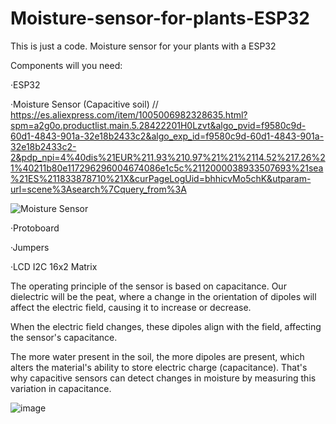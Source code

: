 # Moisture-sensor-for-plants-ESP32
This is just a code. Moisture sensor for your plants with a ESP32

Components will you need:

·ESP32

·Moisture Sensor (Capacitive soil) // https://es.aliexpress.com/item/1005006982328635.html?spm=a2g0o.productlist.main.5.28422201H0Lzvt&algo_pvid=f9580c9d-60d1-4843-901a-32e18b2433c2&algo_exp_id=f9580c9d-60d1-4843-901a-32e18b2433c2-2&pdp_npi=4%40dis%21EUR%211.93%210.97%21%21%2114.52%217.26%21%40211b80e117296296004674086e1c5c%2112000038933507693%21sea%21ES%211833878710%21X&curPageLogUid=bhhicvMo5chK&utparam-url=scene%3Asearch%7Cquery_from%3A

![Moisture Sensor](https://github.com/user-attachments/assets/9078bf66-e1db-4173-9cff-1ba57c7d60c9)

·Protoboard

·Jumpers

·LCD I2C 16x2 Matrix 

The operating principle of the sensor is based on capacitance. Our dielectric will be the peat, where a change in the orientation of dipoles will affect the electric field, causing it to increase or decrease.

When the electric field changes, these dipoles align with the field, affecting the sensor's capacitance.

The more water present in the soil, the more dipoles are present, which alters the material's ability to store electric charge (capacitance). That's why capacitive sensors can detect changes in moisture by measuring this variation in capacitance.

![image](https://github.com/user-attachments/assets/6931387f-bed3-4a26-8a3d-a1cd12734b46)






